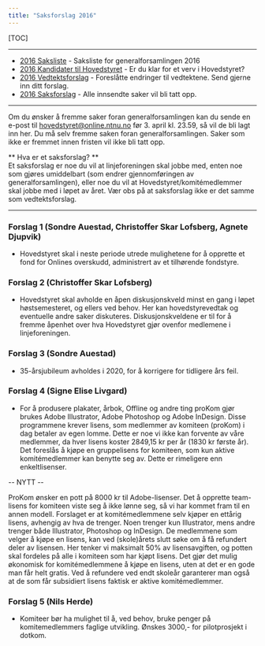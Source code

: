 ```yaml
---
title: "Saksforslag 2016"
---
```


[TOC]

---
* [2016 Saksliste](/generalforsamlinger/2016/saksliste) - Saksliste for generalforsamlingen 2016
* [2016 Kandidater til Hovedstyret](/generalforsamlinger/2016/valg) - Er du klar for et verv i Hovedstyret?
* [2016 Vedtektsforslag](/generalforsamlinger/2016/vedtekstforslag) - Foreslåtte endringer til vedtektene. Send gjerne inn ditt forslag.
* [2016 Saksforslag](/generalforsamlinger/2016/saksforslag) - Alle innsendte saker vil bli tatt opp.

---

Om du ønsker å fremme saker foran generalforsamlingen kan du sende en e-post til hovedstyret@online.ntnu.no før 3. april kl. 23.59, så vil de bli lagt inn her. Du må selv fremme saken foran generalforsamlingen. Saker som ikke er fremmet innen fristen vil ikke bli tatt opp. 

** Hva er et saksforslag? **  
Et saksforslag er noe du vil at linjeforeningen skal jobbe med, enten noe som gjøres umiddelbart (som endrer gjennomføringen av generalforsamlingen), eller noe du vil at Hovedstyret/komitémedlemmer skal jobbe med i løpet av året. Vær obs på at saksforslag ikke er det samme som vedtektsforslag.

---

### Forslag 1 (Sondre Auestad, Christoffer Skar Lofsberg, Agnete Djupvik)

* Hovedstyret skal i neste periode utrede mulighetene for å opprette et fond for Onlines overskudd, administrert av et tilhørende fondstyre.

### Forslag 2 (Christoffer Skar Lofsberg)

* Hovedstyret skal avholde en åpen diskusjonskveld minst en gang i løpet høstsemesteret, og ellers ved behov. Her kan hovedstyrevedtak og eventuelle andre saker diskuteres. Diskusjonskveldene er til for å fremme åpenhet over hva Hovedstyret gjør ovenfor medlemene i linjeforeningen.

### Forslag 3 (Sondre Auestad)

* 35-årsjubileum avholdes i 2020, for å korrigere for tidligere års feil.

### Forslag 4 (Signe Elise Livgard)

* For å produsere plakater, årbok, Offline og andre ting proKom gjør brukes Adobe Illustrator, Adobe Photoshop og Adobe InDesign. Disse programmene krever lisens, som medlemmer av komiteen (proKom) i dag betaler av egen lomme. Dette er noe vi ikke kan forvente av våre medlemmer, da hver lisens koster 2849,15 kr per år (1830 kr første år). Det foreslås å kjøpe en gruppelisens for komiteen, som kun aktive komitémedlemmer kan benytte seg av. Dette er rimeligere enn enkeltlisenser.

-- NYTT -- 

ProKom ønsker en pott på 8000 kr til Adobe-lisenser. Det å opprette team-lisens for komiteen viste seg å ikke lønne seg, så vi har kommet fram til en annen modell. Forslaget er at komitémedlemmene selv kjøper en ettårig lisens, avhengig av hva de trenger. Noen trenger kun Illustrator, mens andre trenger både Illustrator, Photoshop og InDesign. De medlemmene som velger å kjøpe en lisens, kan ved (skole)årets slutt søke om å få refundert deler av lisensen. Her tenker vi maksimalt 50% av lisensavgiften, og potten skal fordeles på alle i komiteen som har kjøpt lisens. Det gjør det mulig økonomisk for komitémedlemmene å kjøpe en lisens, uten at det er en gode man får helt gratis. Ved å refundere ved endt skoleår garanterer man også at de som får subsidiert lisens faktisk er aktive komitémedlemmer.


### Forslag 5 (Nils Herde)

* Komiteer bør ha mulighet til å, ved behov, bruke penger på komitemedlemmers faglige utvikling. Ønskes 3000,- for pilotprosjekt i dotkom.